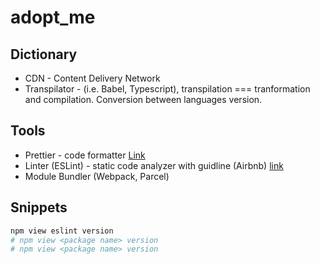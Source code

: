 # adopt_me


## Dictionary
- CDN - Content Delivery Network
- Transpilator - (i.e. Babel, Typescript), transpilation === tranformation and compilation. Conversion between languages version.

## Tools
- Prettier - code formatter [Link](https://www.npmjs.com/package/prettier)
- Linter (ESLint) - static code analyzer with guidline (Airbnb) [link]()
- Module Bundler (Webpack, Parcel)

## Snippets

```bash
npm view eslint version
# npm view <package name> version
# npm view <package name> version
```
